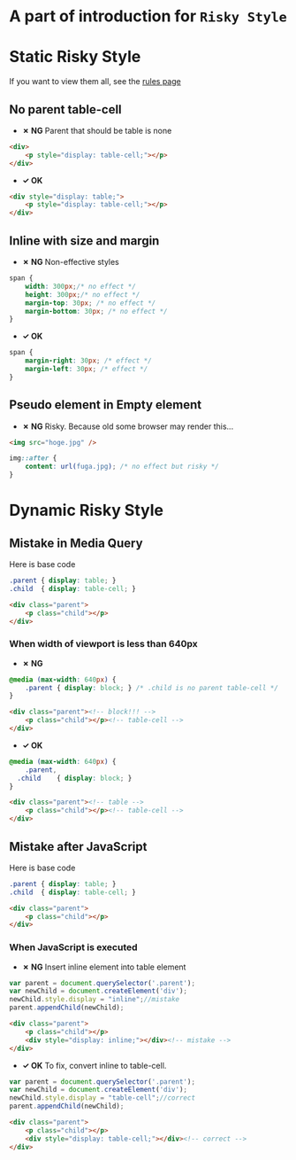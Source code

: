 A part of introduction for `Risky Style`
============================

# Static Risky Style

If you want to view them all, see the [rules page](http://style-validator.github.io/extension/options.html)

## No parent table-cell

* **&#10007; NG**
Parent that should be table is none
```html
<div>
	<p style="display: table-cell;"></p>
</div>
```

* **&#10003; OK**
```html
<div style="display: table;">
	<p style="display: table-cell;"></p>
</div>
```

## Inline with size and margin

* **&#10007; NG**
Non-effective styles
```css
span {
	width: 300px;/* no effect */
	height: 300px;/* no effect */
	margin-top: 30px; /* no effect */
	margin-bottom: 30px; /* no effect */
}
```

* **&#10003; OK**
```css
span {
	margin-right: 30px; /* effect */
	margin-left: 30px; /* effect */
}
```

## Pseudo element in Empty element

* **&#10007; NG**
Risky. Because old some browser may render this...
```html
<img src="hoge.jpg" />
```
```css
img::after {
	content: url(fuga.jpg); /* no effect but risky */
}
```

# Dynamic Risky Style

## Mistake in Media Query

Here is base code
```css
.parent	{ display: table; }
.child	{ display: table-cell; }
```
```html
<div class="parent">
	<p class="child"></p>
</div>
```

### When width of viewport is less than 640px

* **&#10007; NG**
```css
@media (max-width: 640px) {
	.parent { display: block; } /* .child is no parent table-cell */
}
```
```html
<div class="parent"><!-- block!!! -->
	<p class="child"></p><!-- table-cell -->
</div>
```

* **&#10003; OK**
```css
@media (max-width: 640px) {
	.parent,
  .child	{ display: block; }
}
```
```html
<div class="parent"><!-- table -->
	<p class="child"></p><!-- table-cell -->
</div>
```

## Mistake after JavaScript

Here is base code
```css
.parent	{ display: table; }
.child	{ display: table-cell; }
```
```html
<div class="parent">
	<p class="child"></p>
</div>
```

### When JavaScript is executed

* **&#10007; NG**
Insert inline element into table element
```js
var parent = document.querySelector('.parent');
var newChild = document.createElement('div');
newChild.style.display = "inline";//mistake
parent.appendChild(newChild);
```
```html
<div class="parent">
	<p class="child"></p>
	<div style="display: inline;"></div><!-- mistake -->
</div>
```

* **&#10003; OK**
To fix, convert inline to table-cell.
```js
var parent = document.querySelector('.parent');
var newChild = document.createElement('div');
newChild.style.display = "table-cell";//correct
parent.appendChild(newChild);
```
```html
<div class="parent">
	<p class="child"></p>
	<div style="display: table-cell;"></div><!-- correct -->
</div>
```
